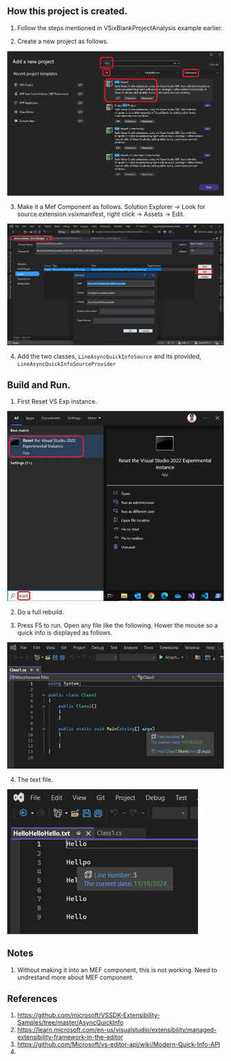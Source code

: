 ## How this project is created.
1. Follow the steps mentioned in VSixBlankProjectAnalysis example earlier.

2. Create a new project as follows.

![New Project Template](../../tasks/200500-VSixBlankProjectAnalysis/images/51_50_NewProjectTemplate50.jpg)

3. Make it a Mef Component as follows. Solution Explorer -> Look for source.extension.vsixmanifest, right click -> Assets -> Edit.

![Make the project an MEF component](../../tasks/200500-VSixBlankProjectAnalysis/images/59_50_MakeItAnMefComponent.png)

4. Add the two classes, `LineAsyncQuickInfoSource` and its provided, `LineAsyncQuickInfoSourceProvider`

## Build and Run.
1. First Reset VS Exp instance.

![Reset Exp Vs](../../tasks/400500-VSixBlankProjectAnalysis/images/57_50_ResetVsExpIntance.jpg)

2. Do a full rebuild.

3. Press F5 to run. Open any file like the following. Hower the mouse so a quick info is displayed as follows.

![On a cs file](Images/51_50_ShowingLineNumber.png)

4. The text file.

![On a txt file](Images/52_50_SHowingLineNumberTextFile.png)


## Notes

1. Without making it into an MEF component, this is not working. Need to undrestand more about MEF component. 

## References
1. https://github.com/microsoft/VSSDK-Extensibility-Samples/tree/master/AsyncQuickInfo
2. https://learn.microsoft.com/en-us/visualstudio/extensibility/managed-extensibility-framework-in-the-editor
3. https://github.com/Microsoft/vs-editor-api/wiki/Modern-Quick-Info-API
4.  
